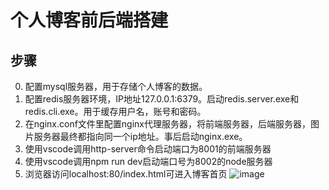 # 个人博客前后端搭建
## 步骤  
0. 配置mysql服务器，用于存储个人博客的数据。
1. 配置redis服务器环境，IP地址127.0.0.1:6379。启动redis.server.exe和redis.cli.exe。用于缓存用户名，账号和密码。
2. 在nginx.conf文件里配置nginx代理服务器，将前端服务器，后端服务器，图片服务器最终都指向同一个ip地址。事后启动nginx.exe。
3. 使用vscode调用http-server命令启动端口为8001的前端服务器
4. 使用vscode调用npm run dev启动端口号为8002的node服务器
5. 浏览器访问localhost:80/index.html可进入博客首页
![image]("https://github.com/yuhui7pm/yuhui_blog/edit/yuhui_test/images/博客首页.png")
